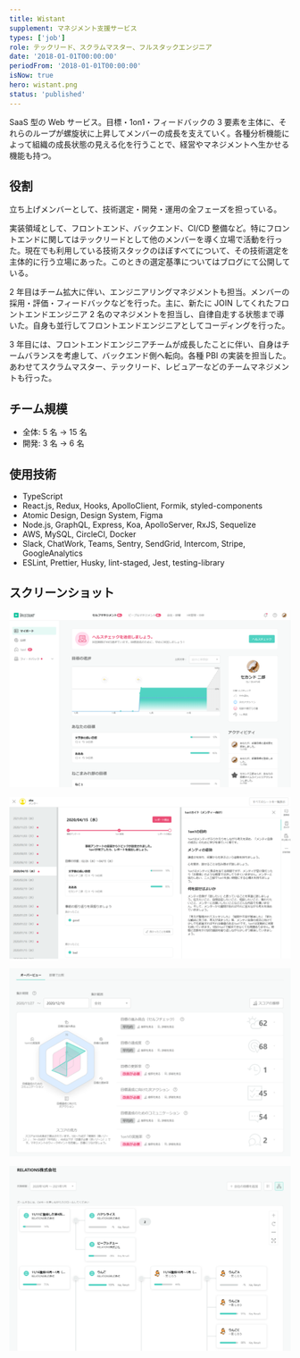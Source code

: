 ```yaml
---
title: Wistant
supplement: マネジメント支援サービス
types: ['job']
role: テックリード、スクラムマスター、フルスタックエンジニア
date: '2018-01-01T00:00:00'
periodFrom: '2018-01-01T00:00:00'
isNow: true
hero: wistant.png
status: 'published'
---
```


SaaS 型の Web サービス。目標・1on1・フィードバックの 3 要素を主体に、それらのループが螺旋状に上昇してメンバーの成長を支えていく。各種分析機能によって組織の成長状態の見える化を行うことで、経営やマネジメントへ生かせる機能も持つ。

## 役割

立ち上げメンバーとして、技術選定・開発・運用の全フェーズを担っている。

実装領域として、フロントエンド、バックエンド、CI/CD 整備など。特にフロントエンドに関してはテックリードとして他のメンバーを導く立場で活動を行った。現在でも利用している技術スタックのほぼすべてについて、その技術選定を主体的に行う立場にあった。このときの選定基準についてはブログにて公開している。

2 年目はチーム拡大に伴い、エンジニアリングマネジメントも担当。メンバーの採用・評価・フィードバックなどを行った。主に、新たに JOIN してくれたフロントエンドエンジニア 2 名のマネジメントを担当し、自律自走する状態まで導いた。自身も並行してフロントエンドエンジニアとしてコーディングを行った。

3 年目には、フロントエンドエンジニアチームが成長したことに伴い、自身はチームバランスを考慮して、バックエンド側へ転向。各種 PBI の実装を担当した。あわせてスクラムマスター、テックリード、レビュアーなどのチームマネジメントも行った。

## チーム規模

- 全体: 5 名 → 15 名
- 開発: 3 名 → 6 名

## 使用技術

- TypeScript
- React.js, Redux, Hooks, ApolloClient, Formik, styled-components
- Atomic Design, Design System, Figma
- Node.js, GraphQL, Express, Koa, ApolloServer, RxJS, Sequelize
- AWS, MySQL, CircleCI, Docker
- Slack, ChatWork, Teams, Sentry, SendGrid, Intercom, Stripe, GoogleAnalytics
- ESLint, Prettier, Husky, lint-staged, Jest, testing-library

## スクリーンショット

![マイボード](wistant-myboard.png)

![1on1シート](wistant-1on1.png)

![会社分析](wistant-analytics.png)

![目標ツリー](wistant-objective-tree.png)
